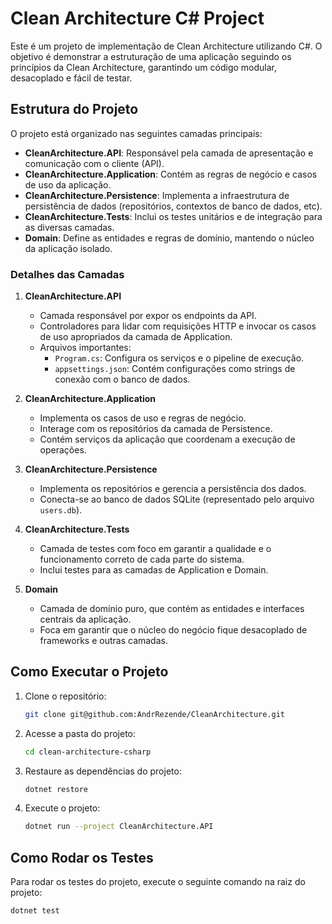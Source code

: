 # Clean Architecture C# Project

Este é um projeto de implementação de Clean Architecture utilizando C#. O objetivo é demonstrar a estruturação de uma aplicação seguindo os princípios da Clean Architecture, garantindo um código modular, desacoplado e fácil de testar.

## Estrutura do Projeto

O projeto está organizado nas seguintes camadas principais:

- **CleanArchitecture.API**: Responsável pela camada de apresentação e comunicação com o cliente (API).
- **CleanArchitecture.Application**: Contém as regras de negócio e casos de uso da aplicação.
- **CleanArchitecture.Persistence**: Implementa a infraestrutura de persistência de dados (repositórios, contextos de banco de dados, etc).
- **CleanArchitecture.Tests**: Inclui os testes unitários e de integração para as diversas camadas.
- **Domain**: Define as entidades e regras de domínio, mantendo o núcleo da aplicação isolado.

### Detalhes das Camadas

1. **CleanArchitecture.API**
    - Camada responsável por expor os endpoints da API.
    - Controladores para lidar com requisições HTTP e invocar os casos de uso apropriados da camada de Application.
    - Arquivos importantes:
      - `Program.cs`: Configura os serviços e o pipeline de execução.
      - `appsettings.json`: Contém configurações como strings de conexão com o banco de dados.

2. **CleanArchitecture.Application**
    - Implementa os casos de uso e regras de negócio.
    - Interage com os repositórios da camada de Persistence.
    - Contém serviços da aplicação que coordenam a execução de operações.

3. **CleanArchitecture.Persistence**
    - Implementa os repositórios e gerencia a persistência dos dados.
    - Conecta-se ao banco de dados SQLite (representado pelo arquivo `users.db`).

4. **CleanArchitecture.Tests**
    - Camada de testes com foco em garantir a qualidade e o funcionamento correto de cada parte do sistema.
    - Inclui testes para as camadas de Application e Domain.

5. **Domain**
    - Camada de domínio puro, que contém as entidades e interfaces centrais da aplicação.
    - Foca em garantir que o núcleo do negócio fique desacoplado de frameworks e outras camadas.

## Como Executar o Projeto

1. Clone o repositório:
    ```bash
    git clone git@github.com:AndrRezende/CleanArchitecture.git
    ```
2. Acesse a pasta do projeto:
    ```bash
    cd clean-architecture-csharp
    ```
3. Restaure as dependências do projeto:
    ```bash
    dotnet restore
    ```
4. Execute o projeto:
    ```bash
    dotnet run --project CleanArchitecture.API
    ```

## Como Rodar os Testes

Para rodar os testes do projeto, execute o seguinte comando na raiz do projeto:

```bash
dotnet test
